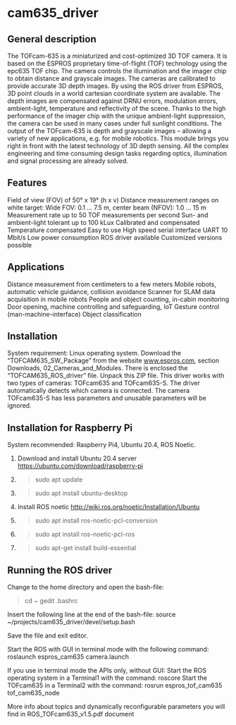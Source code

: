 # cam635_driver

## General description
The TOFcam-635 is a miniaturized and cost-optimized 3D TOF camera. It is based on the ESPROS proprietary time-of-flight (TOF) technology using the epc635 TOF chip. The camera controls the illumination and the imager chip to obtain distance and grayscale images.
The cameras are calibrated to provide accurate 3D depth images. By using the ROS driver from ESPROS, 3D point clouds in a world cartesian coordinate system are available.
The depth images are compensated against DRNU errors, modulation errors, ambient-light, temperature and reflectivity of the scene. Thanks to the high performance of the imager chip with the unique ambient-light suppression, the camera can be used in many cases under full sunlight conditions. The output of the TOFcam-635 is depth and grayscale images – allowing a variety of new applications, e.g. for mobile robotics. This module brings you right in front with the latest technology of 3D depth sensing. All the complex engineering and time consuming design tasks regarding optics, illumination and signal processing are already solved.

## Features
Field of view (FOV) of 50° x 19° (h x v)
Distance measurement ranges on white target:
Wide FOV: 0.1 ... 7.5 m, center beam (NFOV): 1.0 ... 15 m
Measurement rate up to 50 TOF measurements per second
Sun- and ambient-light tolerant up to 100 kLux
Calibrated and compensated
Temperature compensated
Easy to use
High speed serial interface UART 10 Mbit/s
Low power consumption
ROS driver available
Customized versions possible

## Applications
Distance measurement from centimeters to a few meters
Mobile robots, automatic vehicle guidance, collision avoidance
Scanner for SLAM data acquisition in mobile robots
People and object counting, in-cabin monitoring
Door opening, machine controlling and safeguarding, IoT
Gesture control (man-machine-interface)
Object classification

## Installation
System requirement: Linux operating system.
Download the “TOFCAM635_SW_Package” from the website www.espros.com, section Downloads, 02_Cameras_and_Modules.
There is enclosed the “TOFCAM635_ROS_driver” file. Unpack this ZIP file.
This driver works with two types of cameras: TOFcam635 and TOFcam635-S. The driver automatically detects which camera is connected. The camera TOFcam635-S has less parameters and unusable parameters will be ignored.

## Installation for Raspberry Pi
System recommended: Raspberry Pi4, Ubuntu 20.4, ROS Noetic.

1. Download and install Ubuntu 20.4 server https://ubuntu.com/download/raspberry-pi
2. > sudo apt update
3. > sudo apt install ubuntu-desktop
4. Install ROS noetic http://wiki.ros.org/noetic/Installation/Ubuntu
5. > sudo apt install ros-noetic-pcl-conversion
6. > sudo apt install ros-noetic-pcl-ros
7. > sudo apt-get install build-essential

## Running the ROS driver
Change to the home directory and open the bash-file:
> cd ~
> gedit .bashrc

Insert the following line at the end of the bash-file:
source ~/projects/cam635_driver/devel/setup.bash

Save the file and exit editor.

Start the ROS with GUI in terminal mode with the following command:
roslaunch espros_cam635 camera.launch

If you use in terminal mode the APIs only, without GUI: 
Start the ROS operating system in a Terminal1 with the command:	roscore
Start the TOFcam635 in a Terminal2 with the command: 		rosrun espros_tof_cam635 tof_cam635_node

More info about topics and dynamically reconfigurable parameters you will find in ROS_TOFcam635_v1.5.pdf document

